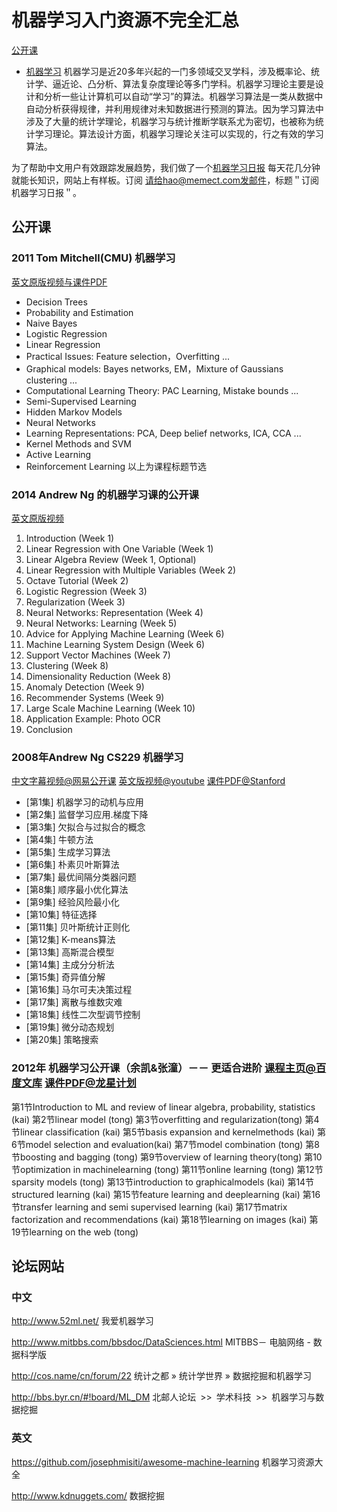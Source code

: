 # 机器学习入门资源不完全汇总

[公开课](#公开课)

* [机器学习](http://zh.wikipedia.org/zh/%E6%9C%BA%E5%99%A8%E5%AD%A6%E4%B9%A0) 机器学习是近20多年兴起的一门多领域交叉学科，涉及概率论、统计学、逼近论、凸分析、算法复杂度理论等多门学科。机器学习理论主要是设计和分析一些让计算机可以自动“学习”的算法。机器学习算法是一类从数据中自动分析获得规律，并利用规律对未知数据进行预测的算法。因为学习算法中涉及了大量的统计学理论，机器学习与统计推断学联系尤为密切，也被称为统计学习理论。算法设计方面，机器学习理论关注可以实现的，行之有效的学习算法。

为了帮助中文用户有效跟踪发展趋势，我们做了一个[机器学习日报](http://ml.memect.com) 每天花几分钟就能长知识，网站上有样板。订阅 请给hao@memect.com发邮件，标题＂订阅机器学习日报＂。


## 公开课

### 2011 Tom Mitchell(CMU) 机器学习
 [英文原版视频与课件PDF](http://www.cs.cmu.edu/~tom/10701_sp11/lectures.shtml)
* Decision Trees
* Probability and Estimation 
* Naive Bayes 
* Logistic Regression 
* Linear Regression 
* Practical Issues: Feature selection，Overfitting ...
* Graphical models: Bayes networks, EM，Mixture of Gaussians clustering ...
* Computational Learning Theory: PAC Learning, Mistake bounds ...
* Semi-Supervised Learning
* Hidden Markov Models
* Neural Networks
* Learning Representations: PCA, Deep belief networks, ICA, CCA ...
* Kernel Methods and SVM
* Active Learning 
* Reinforcement Learning
以上为课程标题节选


### 2014 Andrew Ng 的机器学习课的公开课
 [英文原版视频](https://www.coursera.org/course/ml) 
1. Introduction (Week 1)
2. Linear Regression with One Variable (Week 1)
3. Linear Algebra Review (Week 1, Optional)
4. Linear Regression with Multiple Variables (Week 2)
5. Octave Tutorial (Week 2)
6. Logistic Regression (Week 3)
7. Regularization (Week 3)
8. Neural Networks: Representation (Week 4)
9. Neural Networks: Learning (Week 5)
10. Advice for Applying Machine Learning (Week 6)
11. Machine Learning System Design (Week 6)
12. Support Vector Machines (Week 7)
13. Clustering (Week 8)
14. Dimensionality Reduction (Week 8)
15. Anomaly Detection (Week 9)
16. Recommender Systems (Week 9)
17. Large Scale Machine Learning (Week 10)
18. Application Example: Photo OCR
19. Conclusion

### 2008年Andrew Ng CS229 机器学习
[中文字幕视频@网易公开课](http://v.163.com/special/opencourse/machinelearning.html) [英文版视频@youtube](https://www.youtube.com/playlist?list=PLA89DCFA6ADACE599) 
[课件PDF@Stanford](http://cs229.stanford.edu/materials.html)

* [第1集] 机器学习的动机与应用
* [第2集] 监督学习应用.梯度下降  	
* [第3集] 欠拟合与过拟合的概念  	
* [第4集] 牛顿方法  	
* [第5集] 生成学习算法  	
* [第6集] 朴素贝叶斯算法  	
* [第7集] 最优间隔分类器问题  	
* [第8集] 顺序最小优化算法  	
* [第9集] 经验风险最小化  	
* [第10集] 特征选择  	
* [第11集] 贝叶斯统计正则化  	
* [第12集] K-means算法  	
* [第13集] 高斯混合模型  	
* [第14集] 主成分分析法  	
* [第15集] 奇异值分解  	
* [第16集] 马尔可夫决策过程  	
* [第17集] 离散与维数灾难  	
* [第18集] 线性二次型调节控制  	
* [第19集] 微分动态规划  	
* [第20集] 策略搜索  



### 2012年 机器学习公开课（余凯&张潼）－－ 更适合进阶 [课程主页@百度文库](http://wenku.baidu.com/course/view/49e8b8f67c1cfad6195fa705) [课件PDF@龙星计划](http://bigeye.au.tsinghua.edu.cn/DragonStar2012/download.html)
第1节Introduction to ML and review of linear algebra, probability, statistics (kai)
第2节linear model (tong)
第3节overfitting and regularization(tong)
第4节linear classification (kai)
第5节basis expansion and kernelmethods (kai)
第6节model selection and evaluation(kai)
第7节model combination (tong)
第8节boosting and bagging (tong)
第9节overview of learning theory(tong)
第10节optimization in machinelearning (tong)
第11节online learning (tong)
第12节sparsity models (tong)
第13节introduction to graphicalmodels (kai)
第14节structured learning (kai)
第15节feature learning and deeplearning (kai)
第16节transfer learning and semi supervised learning (kai)
第17节matrix factorization and recommendations (kai)
第18节learning on images (kai)
第19节learning on the web (tong)


## 论坛网站
### 中文
http://www.52ml.net/ 我爱机器学习

http://www.mitbbs.com/bbsdoc/DataSciences.html MITBBS－ 电脑网络 - 数据科学版

http://cos.name/cn/forum/22  统计之都 » 统计学世界 » 数据挖掘和机器学习

http://bbs.byr.cn/#!board/ML_DM  北邮人论坛 >> 学术科技 >> 机器学习与数据挖掘


### 英文
https://github.com/josephmisiti/awesome-machine-learning  机器学习资源大全

http://www.kdnuggets.com/ 数据挖掘


